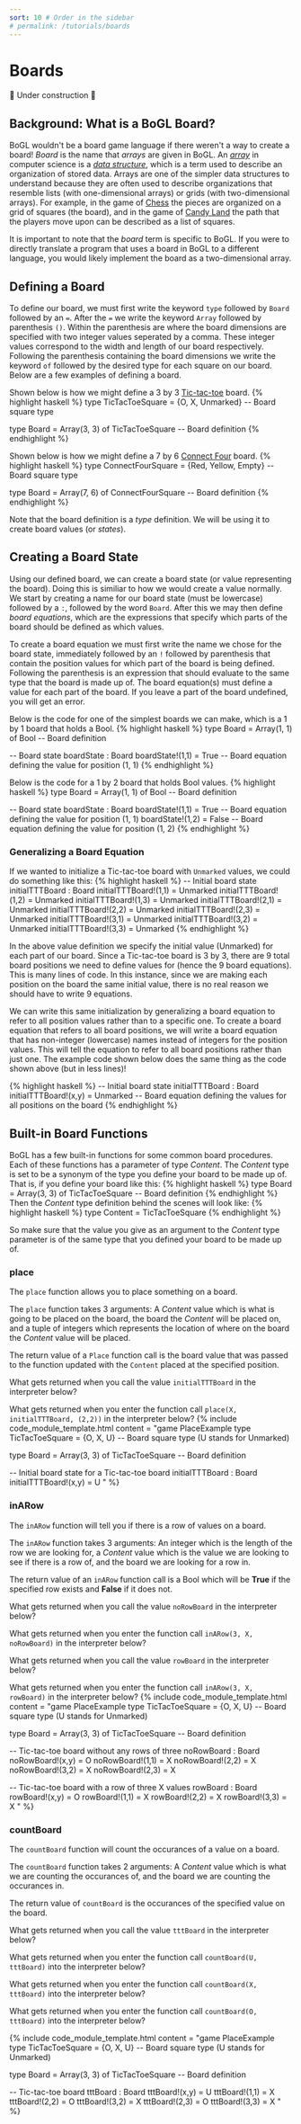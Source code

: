 ```yaml
---
sort: 10 # Order in the sidebar
# permalink: /tutorials/boards
---
```


# Boards

:construction: Under construction :construction:

## Background: What is a BoGL Board?
BoGL wouldn't be a board game language if there weren't a way to create a board!
*Board* is the name that *arrays* are given in BoGL.
An [*array*](https://en.wikipedia.org/wiki/Array_data_structure) in computer science is a [*data structure*](https://en.wikipedia.org/wiki/Data_structure), which is a term used to describe an organization of stored data.
Arrays are one of the simpler data structures to understand because they are often used to describe organizations that resemble lists (with one-dimensional arrays) or grids (with two-dimensional arrays).
For example, in the game of [Chess](https://en.wikipedia.org/wiki/Chess) the pieces are organized on a grid of squares (the board), and in the game of [Candy Land](https://en.wikipedia.org/wiki/Candy_Land) the path that the players move upon can be described as a list of squares.

It is important to note that the *board* term is specific to BoGL. If you were to directly translate a program that uses a board in BoGL to a different language, you would likely implement the board as a two-dimensional array.

## Defining a Board

To define our board, we must first write the keyword `type` followed by `Board` followed by an `=`.
After the `=` we write the keyword `Array` followed by parenthesis `()`.
Within the parenthesis are where the board dimensions are specified with two integer values seperated by a comma.
These integer values correspond to the width and length of our board respectively.
Following the parenthesis containing the board dimensions we write the keyword `of` followed by the desired
type for each square on our board. Below are a few examples of defining a board.


Shown below is how we might define a 3 by 3 [Tic-tac-toe](https://en.wikipedia.org/wiki/Tic-tac-toe) board.
{% highlight haskell %}
type TicTacToeSquare = {O, X, Unmarked} -- Board square type

type Board = Array(3, 3) of TicTacToeSquare -- Board definition
{% endhighlight %}

Shown below is how we might define a 7 by 6 [Connect Four](https://en.wikipedia.org/wiki/Connect_Four) board.
{% highlight haskell %}
type ConnectFourSquare = {Red, Yellow, Empty} -- Board square type

type Board = Array(7, 6) of ConnectFourSquare -- Board definition
{% endhighlight %}

Note that the board definition is a *type* definition. We will be using it to create board values (or *states*). 

## Creating a Board State

Using our defined board, we can create a board state (or value representing the board).
Doing this is similiar to how we would create a value normally.
We start by creating a name for our board state (must be lowercase) followed by a `:`, followed by the word `Board`.
After this we may then define *board equations*, which are the expressions that specify which parts of the board should be defined as which values.

To create a board equation we must first write the name we chose for the board state, immediately followed by an `!` followed by parenthesis that contain the position values for which part of the board is being defined.
Following the parenthesis is an expression that should evaluate to the same type that the board is made up of.
The board equation(s) must define a value for each part of the board.
If you leave a part of the board undefined, you will get an error.

Below is the code for one of the simplest boards we can make, which is a 1 by 1 board that holds a Bool. 
{% highlight haskell %}
type Board = Array(1, 1) of Bool -- Board definition

-- Board state
boardState : Board
boardState!(1,1) = True -- Board equation defining the value for position (1, 1)
{% endhighlight %}

Below is the code for a 1 by 2 board that holds Bool values. 
{% highlight haskell %}
type Board = Array(1, 1) of Bool -- Board definition

-- Board state
boardState : Board
boardState!(1,1) = True  -- Board equation defining the value for position (1, 1)
boardState!(1,2) = False -- Board equation defining the value for position (1, 2)
{% endhighlight %}

### Generalizing a Board Equation

If we wanted to initialize a Tic-tac-toe board with `Unmarked` values, we could do something like this:
{% highlight haskell %}
-- Initial board state
initialTTTBoard : Board
initialTTTBoard!(1,1) = Unmarked
initialTTTBoard!(1,2) = Unmarked
initialTTTBoard!(1,3) = Unmarked
initialTTTBoard!(2,1) = Unmarked
initialTTTBoard!(2,2) = Unmarked
initialTTTBoard!(2,3) = Unmarked
initialTTTBoard!(3,1) = Unmarked
initialTTTBoard!(3,2) = Unmarked
initialTTTBoard!(3,3) = Unmarked
{% endhighlight %}

In the above value definition we specify the initial value (Unmarked) for each part of our board. Since a Tic-tac-toe board is 3 by 3, there are 9 total board positions we need to define values for (hence the 9 board equations).
This is many lines of code.
In this instance, since we are making each position on the board the same initial value, there is no real reason we should have to write 9 equations.

We can write this same initialization by generalizing a board equation to refer to all position values rather than to a specific one.
To create a board equation that refers to all board positions, we will write a board equation that has non-integer (lowercase) names instead of integers for the position values. This will tell the equation to refer to all board positions rather than just one. The example code shown below does the same thing as the code shown above (but in less lines)!

{% highlight haskell %}
-- Initial board state
initialTTTBoard : Board
initialTTTBoard!(x,y) = Unmarked -- Board equation defining the values for all positions on the board 
{% endhighlight %}



## Built-in Board Functions
BoGL has a few built-in functions for some common board procedures. Each of these functions has a parameter of type *Content*. The *Content* type is set to be a synonym of the type you define your board to be made up of. That is, if you define your board like this:
{% highlight haskell %}
type Board = Array(3, 3) of TicTacToeSquare -- Board definition
{% endhighlight %}
Then the *Content* type definition behind the scenes will look like:
{% highlight haskell %}
type Content = TicTacToeSquare
{% endhighlight %}

So make sure that the value you give as an argument to the *Content* type parameter is of the same type that you defined your board to be made up of.

### place
The `place` function allows you to place something on a board.

The `place` function takes 3 arguments: A *Content* value which is what is going to be placed on the board, the board the *Content* will be placed on, and a tuple of integers which represents the location of where on the board the *Content* value will be placed.  

The return value of a `Place` function call is the board value that was passed to the function updated with the `Content` placed at the specified position. 

What gets returned when you call the value `initialTTTBoard` in the interpreter below?

What gets returned when you enter the function call `place(X, initialTTTBoard, (2,2))` in the interpreter below?
{% include code_module_template.html
content = "game PlaceExample
type TicTacToeSquare = {O, X, U} -- Board square type (U stands for Unmarked)

type Board = Array(3, 3) of TicTacToeSquare -- Board definition

-- Initial board state for a Tic-tac-toe board
initialTTTBoard : Board
initialTTTBoard!(x,y) = U
"
%}

### inARow
The `inARow` function will tell you if there is a row of values on a board.

The `inARow` function takes 3 arguments: An integer which is the length of the row we are looking for, a *Content* value which is the value we are looking to see if there is a row of, and the board we are looking for a row in.

The return value of an `inARow` function call is a Bool which will be **True** if the specified row exists and **False** if it does not. 

What gets returned when you call the value `noRowBoard` in the interpreter below?

What gets returned when you enter the function call `inARow(3, X, noRowBoard)` in the interpreter below?

What gets returned when you call the value `rowBoard` in the interpreter below?

What gets returned when you enter the function call `inARow(3, X, rowBoard)` in the interpreter below?
{% include code_module_template.html
content = "game PlaceExample
type TicTacToeSquare = {O, X, U} -- Board square type (U stands for Unmarked)

type Board = Array(3, 3) of TicTacToeSquare -- Board definition

-- Tic-tac-toe board without any rows of three
noRowBoard : Board
noRowBoard!(x,y) = O
noRowBoard!(1,1) = X
noRowBoard!(2,2) = X
noRowBoard!(3,2) = X
noRowBoard!(2,3) = X

-- Tic-tac-toe board with a row of three X values
rowBoard : Board
rowBoard!(x,y) = O
rowBoard!(1,1) = X
rowBoard!(2,2) = X
rowBoard!(3,3) = X
"
%}

### countBoard
The `countBoard` function will count the occurances of a value on a board.

The `countBoard` function takes 2 arguments: A *Content* value which is what we are counting the occurances of, and the board we are counting the occurances in.

The return value of `countBoard` is the occurances of the specified value on the board.

What gets returned when you call the value `tttBoard` in the interpreter below?

What gets returned when you enter the function call `countBoard(U, tttBoard)` into the interpreter below?

What gets returned when you enter the function call `countBoard(X, tttBoard)` into the interpreter below?

What gets returned when you enter the function call `countBoard(O, tttBoard)` into the interpreter below?

{% include code_module_template.html
content = "game PlaceExample
type TicTacToeSquare = {O, X, U} -- Board square type (U stands for Unmarked)

type Board = Array(3, 3) of TicTacToeSquare -- Board definition

-- Tic-tac-toe board
tttBoard : Board
tttBoard!(x,y) = U
tttBoard!(1,1) = X
tttBoard!(2,2) = O
tttBoard!(3,2) = X
tttBoard!(2,3) = O
tttBoard!(3,3) = X
"
%}
